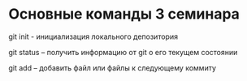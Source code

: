 # Основные команды 3 семинара

 git init - инициализация локального депозитория

 git status – получить информацию от git о его текущем состоянии

git add – добавить файл или файлы к следующему коммиту

